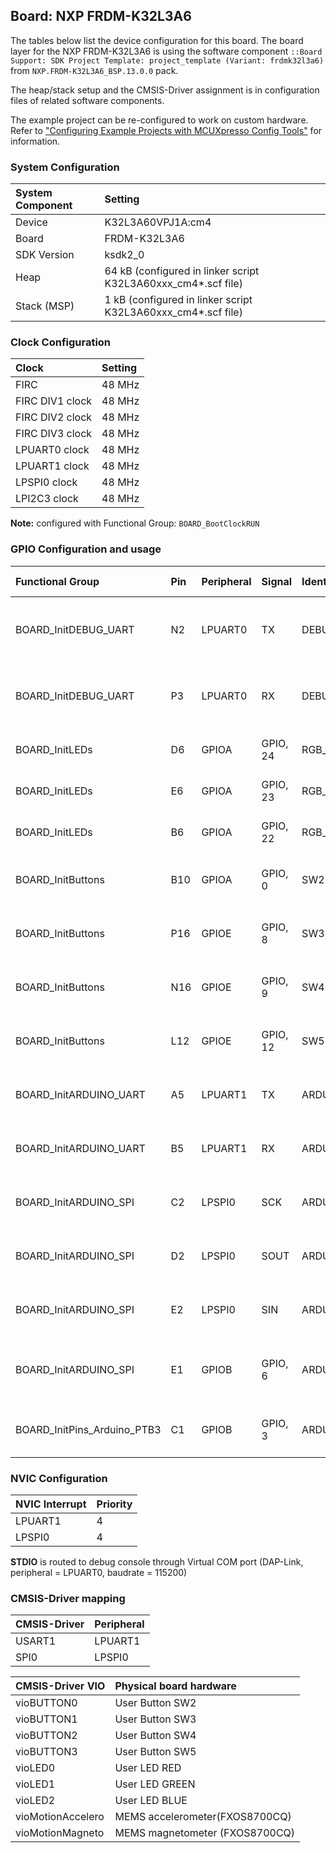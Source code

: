 Board: NXP FRDM-K32L3A6
-----------------------

The tables below list the device configuration for this board. The board layer for the NXP FRDM-K32L3A6 is using the software component `::Board Support: SDK Project Template: project_template (Variant: frdmk32l3a6)` from `NXP.FRDM-K32L3A6_BSP.13.0.0` pack.

The heap/stack setup and the CMSIS-Driver assignment is in configuration files of related software components.

The example project can be re-configured to work on custom hardware. Refer to ["Configuring Example Projects with MCUXpresso Config Tools"](https://github.com/MDK-Packs/Documentation/tree/master/Using_MCUXpresso) for information.

### System Configuration

| System Component        | Setting
|:------------------------|:-------------------------------------------------------------
| Device                  | K32L3A60VPJ1A:cm4
| Board                   | FRDM-K32L3A6
| SDK Version             | ksdk2_0
| Heap                    | 64 kB (configured in linker script K32L3A60xxx_cm4*.scf file)
| Stack (MSP)             |  1 kB (configured in linker script K32L3A60xxx_cm4*.scf file)

### Clock Configuration

| Clock                   | Setting
|:------------------------|:-------
| FIRC                    |  48 MHz
| FIRC DIV1 clock         |  48 MHz
| FIRC DIV2 clock         |  48 MHz
| FIRC DIV3 clock         |  48 MHz
| LPUART0 clock           |  48 MHz
| LPUART1 clock           |  48 MHz
| LPSPI0 clock            |  48 MHz
| LPI2C3 clock            |  48 MHz

**Note:** configured with Functional Group: `BOARD_BootClockRUN`

### GPIO Configuration and usage

| Functional Group            | Pin | Peripheral | Signal   | Identifier         | Pin Settings                           | Usage
|:----------------------------|:----|:-----------|:---------|:-------------------|:---------------------------------------|:-----------------------------------
| BOARD_InitDEBUG_UART        | N2  | LPUART0    | TX       | DEBUG_UART0_TX     | default                                | LPUART0 TX for debug console (PTC8)
| BOARD_InitDEBUG_UART        | P3  | LPUART0    | RX       | DEBUG_UART0_RX     | default                                | LPUART0 RX for debug console (PTC7)
| BOARD_InitLEDs              | D6  | GPIOA      | GPIO, 24 | RGB_RED            | default                                | User LED1 (PTA24)
| BOARD_InitLEDs              | E6  | GPIOA      | GPIO, 23 | RGB_GREEN          | default                                | User LED2 (PTA23)
| BOARD_InitLEDs              | B6  | GPIOA      | GPIO, 22 | RGB_BLUE           | default                                | User LED3 (PTA22)
| BOARD_InitButtons           | B10 | GPIOA      | GPIO,  0 | SW2                | default                                | User Button SW2 (PTA2)
| BOARD_InitButtons           | P16 | GPIOE      | GPIO,  8 | SW3                | default                                | User Button SW3 (PTE8)
| BOARD_InitButtons           | N16 | GPIOE      | GPIO,  9 | SW4                | default                                | User Button SW4 (PTE9)
| BOARD_InitButtons           | L12 | GPIOE      | GPIO, 12 | SW5                | default                                | User Button SW5 (PTE12)
| BOARD_InitARDUINO_UART      | A5  | LPUART1    | TX       | ARDUINO_LPUART1_TX | default                                | Arduino UNO R3 pin D1 (PTA26)
| BOARD_InitARDUINO_UART      | B5  | LPUART1    | RX       | ARDUINO_LPUART1_RX | default                                | Arduino UNO R3 pin D0 (PTA27)
| BOARD_InitARDUINO_SPI       | C2  | LPSPI0     | SCK      | ARDUINO_SPI_SCK    | default                                | Arduino UNO R3 pin D13 (PTB4)
| BOARD_InitARDUINO_SPI       | D2  | LPSPI0     | SOUT     | ARDUINO_SPI_MOSI   | default                                | Arduino UNO R3 pin D11 (PTB5)
| BOARD_InitARDUINO_SPI       | E2  | LPSPI0     | SIN      | ARDUINO_SPI_MISO   | default                                | Arduino UNO R3 pin D12 (PTB7)
| BOARD_InitARDUINO_SPI       | E1  | GPIOB      | GPIO,  6 | ARDUINO_SPI_SSN    | Direction Output, GPIO initial state 1 | Arduino UNO R3 pin D10 (PTB6)
| BOARD_InitPins_Arduino_PTB3 | C1  | GPIOB      | GPIO,  3 | ARDUINO_PTB3       | Direction Input                        | Arduino UNO R3 pin D9  (PTB3)

### NVIC Configuration

| NVIC Interrupt      | Priority
|:--------------------|:--------
| LPUART1             | 4
| LPSPI0              | 4

**STDIO** is routed to debug console through Virtual COM port (DAP-Link, peripheral = LPUART0, baudrate = 115200)

### CMSIS-Driver mapping

| CMSIS-Driver | Peripheral
|:-------------|:----------
| USART1       | LPUART1
| SPI0         | LPSPI0

| CMSIS-Driver VIO  | Physical board hardware
|:------------------|:------------------------------
| vioBUTTON0        | User Button SW2
| vioBUTTON1        | User Button SW3
| vioBUTTON2        | User Button SW4
| vioBUTTON3        | User Button SW5
| vioLED0           | User LED RED
| vioLED1           | User LED GREEN
| vioLED2           | User LED BLUE
| vioMotionAccelero | MEMS accelerometer(FXOS8700CQ)
| vioMotionMagneto  | MEMS magnetometer (FXOS8700CQ)
